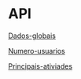 # API
[Dados-globais](https://raw.githubusercontent.com/kaylanidocrime/API/refs/heads/main/dados-globais.json)

[Numero-usuarios](https://raw.githubusercontent.com/kaylanidocrime/API/refs/heads/main/numero-usuarios.json)

[Principais-ativiades](https://raw.githubusercontent.com/kaylanidocrime/API/refs/heads/main/principais-atividades.json)
